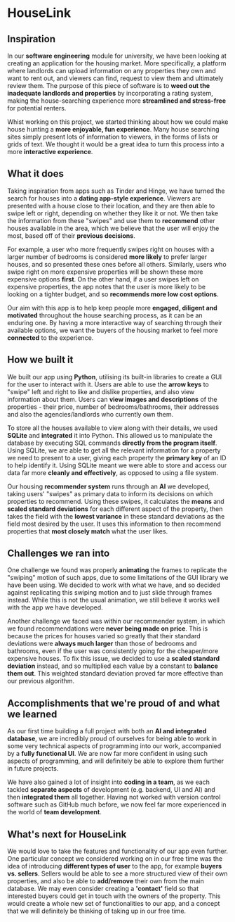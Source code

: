 # HouseLink

## Inspiration
In our **software engineering** module for university, we have been looking at creating an application for the housing market. More specifically, a platform where landlords can upload information on any properties they own and want to rent out, and viewers can find, request to view them and ultimately review them. The purpose of this piece of software is to **weed out the inadequate landlords and properties** by incorporating a rating system, making the house-searching experience more **streamlined and stress-free** for potential renters.

Whist working on this project, we started thinking about how we could make house hunting a **more enjoyable, fun experience**. Many house searching sites simply present lots of information to viewers, in the forms of lists or grids of text. We thought it would be a great idea to turn this process into a more **interactive experience**.

## What it does
Taking inspiration from apps such as Tinder and Hinge, we have turned the search for houses into a **dating app-style experience**. Viewers are presented with a house close to their location, and they are then able to swipe left or right, depending on whether they like it or not. We then take the information from these "swipes" and use them to **recommend** other houses available in the area, which we believe that the user will enjoy the most, based off of their **previous decisions**. 

For example, a user who more frequently swipes right on houses with a larger number of bedrooms is considered **more likely** to prefer larger houses, and so presented these ones before all others. Similarly, users who swipe right on more expensive properties will be shown these more expensive options **first**. On the other hand, if a user swipes left on expensive properties, the app notes that the user is more likely to be looking on a tighter budget, and so **recommends more low cost options**.

Our aim with this app is to help keep people more **engaged, diligent and motivated** throughout the house searching process, as it can be an enduring one. By having a more interactive way of searching through their available options, we want the buyers of the housing market to feel more **connected** to the experience.

## How we built it
We built our app using **Python**, utilising its built-in libraries to create a GUI for the user to interact with it. Users are able to use the **arrow keys** to "swipe" left and right to like and dislike properties, and also view information about them. Users can **view images and descriptions** of the properties - their price, number of bedrooms/bathrooms, their addresses and also the agencies/landlords who currently own them.

To store all the houses available to view along with their details, we used **SQLite** and **integrated** it into Python. This allowed us to manipulate the database by executing SQL commands **directly from the program itself**. Using SQLite, we are able to get all the relevant information for a property we need to present to a user, giving each property the **primary key** of an ID to help identify it. Using SQLite meant we were able to store and access our data far more **cleanly and effectively**, as opposed to using a file system.

Our housing **recommender system** runs through an **AI** we developed, taking users' "swipes" as primary data to inform its decisions on which properties to recommend. Using these swipes, it calculates the **means** and **scaled standard deviations** for each different aspect of the property, then takes the field with the **lowest variance** in these standard deviations as the field most desired by the user. It uses this information to then recommend properties that **most closely match** what the user likes.

## Challenges we ran into
One challenge we found was properly **animating** the frames to replicate the "swiping" motion of such apps, due to some limitations of the GUI library we have been using. We decided to work with what we have, and so decided against replicating this swiping motion and to just slide through frames instead. While this is not the usual animation, we still believe it works well with the app we have developed.

Another challenge we faced was within our recommender system, in which we found recommendations were **never being made on price**. This is because the prices for houses varied so greatly that their standard deviations were **always much larger** than those of bedrooms and bathrooms, even if the user was consistently going for the cheaper/more expensive houses. To fix this issue, we decided to use a **scaled standard deviation** instead, and so multiplied each value by a constant to **balance them out**. This weighted standard deviation proved far more effective than our previous algorithm.

## Accomplishments that we're proud of and what we learned
As our first time building a full project with both an **AI and integrated database**, we are incredibly proud of ourselves for being able to work in some very technical aspects of programming into our work, accompanied by a **fully functional UI**. We are now far more confident in using such aspects of programming, and will definitely be able to explore them further in future projects.

We have also gained a lot of insight into **coding in a team**, as we each tackled **separate aspects** of development (e.g. backend, UI and AI) and then **integrated them** all together. Having not worked with version control software such as GitHub much before, we now feel far more experienced in the world of **team development**.

## What's next for HouseLink
We would love to take the features and functionality of our app even further. One particular concept we considered working on in our free time was the idea of introducing **different types of user** to the app, for example **buyers vs. sellers**. Sellers would be able to see a more structured view of their own properties, and also be able to **add/remove** their own from the main database. We may even consider creating a **'contact'** field so that interested buyers could get in touch with the owners of the property. This would create a whole new set of functionalities to our app, and a concept that we will definitely be thinking of taking up in our free time.
